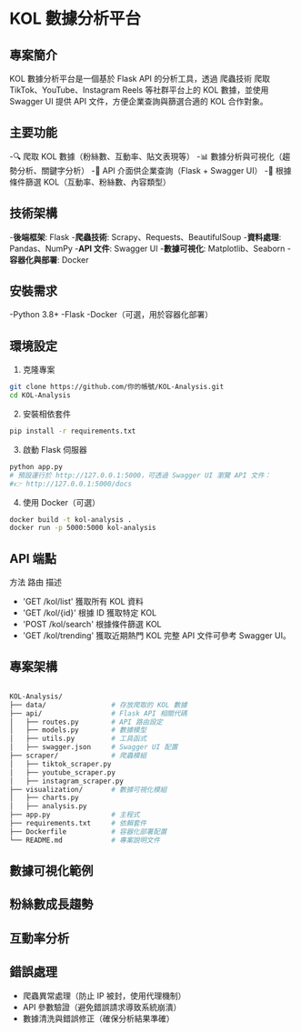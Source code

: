 # KOL 數據分析平台
## 專案簡介
KOL 數據分析平台是一個基於 Flask API 的分析工具，透過 爬蟲技術 爬取 TikTok、YouTube、Instagram Reels 等社群平台上的 KOL 數據，並使用 Swagger UI 提供 API 文件，方便企業查詢與篩選合適的 KOL 合作對象。

## 主要功能
-🔍 爬取 KOL 數據（粉絲數、互動率、貼文表現等）
-📊 數據分析與可視化（趨勢分析、關鍵字分析）
-🚀 API 介面供企業查詢（Flask + Swagger UI）
-🎯 根據條件篩選 KOL（互動率、粉絲數、內容類型）

## 技術架構
-**後端框架**: Flask
-**爬蟲技術**: Scrapy、Requests、BeautifulSoup
-**資料處理**: Pandas、NumPy
-**API 文件**: Swagger UI
-**數據可視化**: Matplotlib、Seaborn
-**容器化與部署**: Docker

## 安裝需求
-Python 3.8+
-Flask
-Docker（可選，用於容器化部署）


## 環境設定

1. 克隆專案
```bash
git clone https://github.com/你的帳號/KOL-Analysis.git
cd KOL-Analysis
```
2. 安裝相依套件

```bash
pip install -r requirements.txt
```
3. 啟動 Flask 伺服器

```bash
python app.py
# 預設運行於 http://127.0.0.1:5000，可透過 Swagger UI 瀏覽 API 文件：
#👉 http://127.0.0.1:5000/docs
```
4. 使用 Docker（可選）

```bash
docker build -t kol-analysis .
docker run -p 5000:5000 kol-analysis
```
## API 端點
   方法	 路由	        描述
- 'GET	/kol/list'	獲取所有 KOL 資料
- 'GET	/kol/{id}' 根據 ID 獲取特定 KOL
- 'POST	/kol/search'	根據條件篩選 KOL
- 'GET	/kol/trending'	獲取近期熱門 KOL
完整 API 文件可參考 Swagger UI。

## 專案架構
```bash

KOL-Analysis/
├── data/                # 存放爬取的 KOL 數據
├── api/                 # Flask API 相關代碼
│   ├── routes.py        # API 路由設定
│   ├── models.py        # 數據模型
│   ├── utils.py         # 工具函式
│   ├── swagger.json     # Swagger UI 配置
├── scraper/             # 爬蟲模組
│   ├── tiktok_scraper.py
│   ├── youtube_scraper.py
│   ├── instagram_scraper.py
├── visualization/       # 數據可視化模組
│   ├── charts.py
│   ├── analysis.py
├── app.py               # 主程式
├── requirements.txt     # 依賴套件
├── Dockerfile           # 容器化部署配置
└── README.md            # 專案說明文件

```

## 數據可視化範例
## 粉絲數成長趨勢

##  互動率分析

## 錯誤處理
- 爬蟲異常處理（防止 IP 被封，使用代理機制）
- API 參數驗證（避免錯誤請求導致系統崩潰）
- 數據清洗與錯誤修正（確保分析結果準確）
